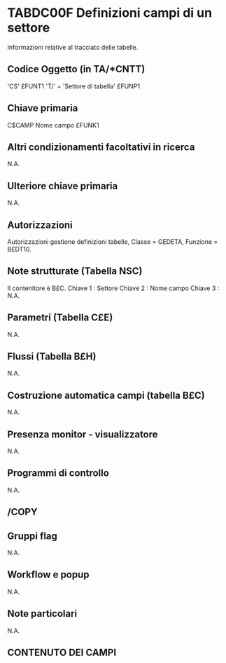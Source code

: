 # TABDC00F  Definizioni campi di un settore
Informazioni relative al tracciato delle tabelle.

## Codice Oggetto (in TA/\*CNTT)
 'CS'                                  £FUNT1
'T/' + 'Settore di tabella'            £FUNP1

## Chiave primaria
C$CAMP     Nome campo                  £FUNK1

## Altri condizionamenti facoltativi in ricerca
N.A.

## Ulteriore chiave primaria
N.A.

## Autorizzazioni
Autorizzazioni gestione definizioni tabelle,  Classe = GEDETA, Funzione = B£DT10.

## Note strutturate (Tabella NSC)
Il contenitore è B£C.
Chiave 1  :  Settore
Chiave 2  :  Nome campo
Chiave 3  :  N.A.

## Parametri (Tabella C£E)
N.A.

## Flussi (Tabella B£H)
N.A.

## Costruzione automatica campi (tabella B£C)
N.A.

## Presenza monitor - visualizzatore
N.A.

## Programmi di controllo
N.A.

## /COPY

## Gruppi flag
N.A.

## Workflow e popup
N.A.

## Note particolari
N.A.

## CONTENUTO DEI CAMPI
